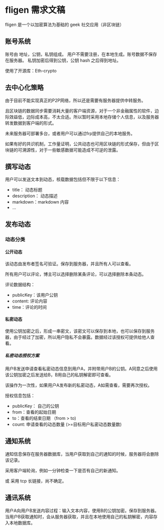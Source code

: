 # fligen 需求文稿

fligen 是一个以加密算法为基础的 geek 社交应用（非区块链）

## 账号系统

账号由 地址，公钥，私钥组成。
用户不需要注册，在本地生成。账号数据不保存在服务器。
私钥加密后得到公钥，公钥 hash 之后得到地址。

使用了开源库：Eth-crypto

## 去中心化策略

由于目前不能实现真正的P2P网络，所以还是需要有服务器提供中转服务。

且区块链的数据同步需要消耗大量的客户端资源，对于一个非金融属性的软件，边际效益低，边际成本高，不太合适。所以暂时采用本地存储个人信息，以及服务器转发数据到客户端的形式。

未来服务器可部署多台，或者用户可以通过frp提供自己的本地服务。

如果有好的共识机制，工作量证明，公共动态也可用区块链的形式保存，但由于区块链的可溯源性，对于一些敏感数据可能造成不可逆的泄露。

## 撰写动态

用户可以发送文本到动态，核载数据包括但不限于以下信息：

- title： 动态标题
- description： 动态描述
- markdown：markdown 内容
- ...

## 发布动态

### 动态分类

#### 公开动态

该动态由发布者签名可验证。保存到服务器，并且所有人可以查看。

所有用户可以评论，博主可以选择删除某条评论，可以选择删除本条动态。

评论数据结构：

- publicKey：该用户公钥
- content: 评论内容
- time：评论的时间

#### 私密动态

使用公钥加密之后，形成一串密文，该密文可以保存到本地，也可以保存到服务器，由于经过了加密，所以用户隐私不会暴露。数据经过该授权可提供给他人查看。

##### 私密动态授权方案

用户B发送申请查看私密动态信息到用户A，并附带用户B的公钥。A同意之后使用该公钥加密之后发送给B，B用自己的私钥解密即可查看。

该操作为一次性，如果用户A发布新的私密动态，A如需查看，需要再次授权。

授权信息包括：
- publicKey： 自己的公钥
- from：查看的起始日期
- to：查看的结束日期 （from > to)
- count: 申请查看的动态数量 (>=目标用户私密动态数量数)

## 通知系统

通知信息保存在服务器数据库，当用户获取到自己的通知的时候，服务器将会删除该记录。

采用客户端轮询，例如一分钟检查一下是否有自己的新通知。

或 采用 tcp 长链接，尚不确定。

## 通讯系统

用户A向用户B发送内容过程：输入文本内容，使用B的公钥加密。保存到服务器。当用户B获取通知时，会从服务器获取，并且在本地使用自己的私钥解密，内容存入本地数据库。